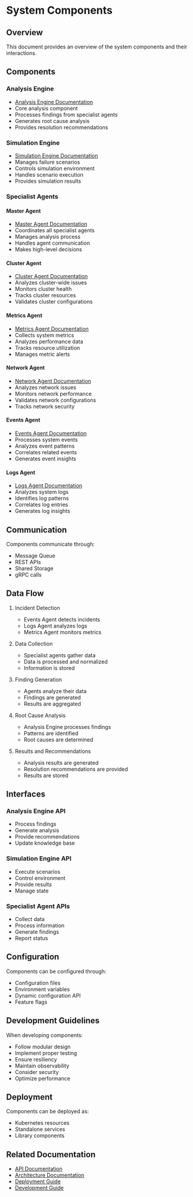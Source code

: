# System Components

## Overview

This document provides an overview of the system components and their interactions.

## Components

### Analysis Engine
- [Analysis Engine Documentation](analysis_engine.md)
- Core analysis component
- Processes findings from specialist agents
- Generates root cause analysis
- Provides resolution recommendations

### Simulation Engine
- [Simulation Engine Documentation](simulation_engine.md)
- Manages failure scenarios
- Controls simulation environment
- Handles scenario execution
- Provides simulation results

### Specialist Agents

#### Master Agent
- [Master Agent Documentation](specialist_agents/master_agent.md)
- Coordinates all specialist agents
- Manages analysis process
- Handles agent communication
- Makes high-level decisions

#### Cluster Agent
- [Cluster Agent Documentation](specialist_agents/cluster_agent.md)
- Analyzes cluster-wide issues
- Monitors cluster health
- Tracks cluster resources
- Validates cluster configurations

#### Metrics Agent
- [Metrics Agent Documentation](specialist_agents/metrics_agent.md)
- Collects system metrics
- Analyzes performance data
- Tracks resource utilization
- Manages metric alerts

#### Network Agent
- [Network Agent Documentation](specialist_agents/network_agent.md)
- Analyzes network issues
- Monitors network performance
- Validates network configurations
- Tracks network security

#### Events Agent
- [Events Agent Documentation](specialist_agents/events_agent.md)
- Processes system events
- Analyzes event patterns
- Correlates related events
- Generates event insights

#### Logs Agent
- [Logs Agent Documentation](specialist_agents/logs_agent.md)
- Analyzes system logs
- Identifies log patterns
- Correlates log entries
- Generates log insights

## Communication

Components communicate through:
- Message Queue
- REST APIs
- Shared Storage
- gRPC calls

## Data Flow

1. Incident Detection
   - Events Agent detects incidents
   - Logs Agent analyzes logs
   - Metrics Agent monitors metrics

2. Data Collection
   - Specialist agents gather data
   - Data is processed and normalized
   - Information is stored

3. Finding Generation
   - Agents analyze their data
   - Findings are generated
   - Results are aggregated

4. Root Cause Analysis
   - Analysis Engine processes findings
   - Patterns are identified
   - Root causes are determined

5. Results and Recommendations
   - Analysis results are generated
   - Resolution recommendations are provided
   - Results are stored

## Interfaces

### Analysis Engine API
- Process findings
- Generate analysis
- Provide recommendations
- Update knowledge base

### Simulation Engine API
- Execute scenarios
- Control environment
- Provide results
- Manage state

### Specialist Agent APIs
- Collect data
- Process information
- Generate findings
- Report status

## Configuration

Components can be configured through:
- Configuration files
- Environment variables
- Dynamic configuration API
- Feature flags

## Development Guidelines

When developing components:
- Follow modular design
- Implement proper testing
- Ensure resiliency
- Maintain observability
- Consider security
- Optimize performance

## Deployment

Components can be deployed as:
- Kubernetes resources
- Standalone services
- Library components

## Related Documentation

- [API Documentation](../api/README.md)
- [Architecture Documentation](../architecture/README.md)
- [Deployment Guide](../deployment/README.md)
- [Development Guide](../development/README.md) 